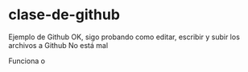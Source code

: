 clase-de-github
===============
Ejemplo de Github
OK, sigo probando como editar, escribir y subir los archivos a Github
No está mal

Funciona o

